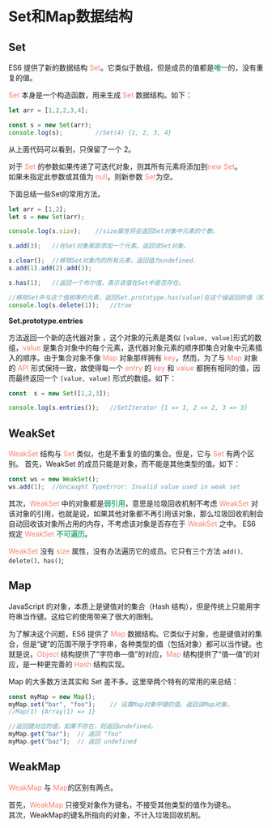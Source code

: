 # Set和Map数据结构

## Set
ES6 提供了新的数据结构 <font color="#FA8072">Set</font>。它类似于数组，但是成员的值都是<font color="#3EAF7C">**唯一**</font>的，没有重复的值。

<font color="#FA8072">Set</font> 本身是一个构造函数，用来生成 <font color="#FA8072">Set</font> 数据结构。如下：

```js
let arr = [1,2,2,3,4];

const s = new Set(arr);
console.log(s);         //Set(4) {1, 2, 3, 4}
```
从上面代码可以看到，只保留了一个 2。

对于 <font color="#FA8072">Set</font> 的参数如果传递了可迭代对象，则其所有元素将添加到<font color="#FA8072">new Set</font>。  
如果未指定此参数或其值为 <font color="#FA8072">null</font>，则新参数 <font color="#FA8072">Set</font>为空。

下面总结一些Set的常用方法。
```js
let arr = [1,2];
let s = new Set(arr);

console.log(s.size);    //size属性将会返回Set对象中元素的个数。

s.add(3);	//在Set对象尾部添加一个元素。返回该Set对象。

s.clear();	//移除Set对象内的所有元素，返回值为undefined.
s.add(1).add(2).add(3);

s.has(1);	//返回一个布尔值，表示该值在Set中是否存在。

//移除Set中与这个值相等的元素，返回Set.prototype.has(value)在这个操返回的值（即如果该元素存在，返回true，否则返回false)
console.log(s.delete(1));	//true
```

**Set.prototype.entries** 

方法返回一个新的迭代器对象 ，这个对象的元素是类似 `[value, value]`形式的数组，<font color="#FA8072">value</font> 是集合对象中的每个元素，迭代器对象元素的顺序即集合对象中元素插入的顺序。由于集合对象不像 <font color="#FA8072">Map</font> 对象那样拥有 <font color="#FA8072">key</font>，然而，为了与 <font color="#FA8072">Map</font> 对象的 <font color="#FA8072">API</font> 形式保持一致，故使得每一个 <font color="#FA8072">entry</font> 的 <font color="#FA8072">key</font> 和 <font color="#FA8072">value</font> 都拥有相同的值，因而最终返回一个 `[value, value]` 形式的数组。如下：
```js
const  s = new Set([1,2,3]);

console.log(s.entries());   //SetIterator {1 => 1, 2 => 2, 3 => 3}
```

## WeakSet
<font color="#FA8072">WeakSet</font> 结构与 <font color="#FA8072">Set</font> 类似，也是不重复的值的集合。但是，它与 <font color="#FA8072">Set</font> 有两个区别。
首先，WeakSet 的成员只能是对象，而不能是其他类型的值。如下：

```js
const ws = new WeakSet();
ws.add(1);  //Uncaught TypeError: Invalid value used in weak set
```

其次，<font color="#FA8072">WeakSet</font> 中的对象都是<font color="#3EAF7C">**弱引用**</font>，意思是垃圾回收机制不考虑 <font color="#FA8072">WeakSet</font> 对该对象的引用，也就是说，如果其他对象都不再引用该对象，那么垃圾回收机制会自动回收该对象所占用的内存，不考虑该对象是否存在于 <font color="#FA8072">WeakSet</font> 之中。 ES6 规定 <font color="#FA8072">WeakSet</font> <font color="#3EAF7C">**不可遍历**</font>。

<font color="#FA8072">WeakSet</font> 没有 <font color="#FA8072">size</font> 属性，没有办法遍历它的成员。它只有三个方法 `add()、delete()、has()`;

## Map
JavaScript 的对象，本质上是键值对的集合（Hash 结构），但是传统上只能用字符串当作键。这给它的使用带来了很大的限制。

为了解决这个问题，ES6 提供了 <font color="#FA8072">Map</font> 数据结构。它类似于对象，也是键值对的集合，但是“键”的范围不限于字符串，各种类型的值（包括对象）都可以当作键。也就是说，<font color="#FA8072">Object</font> 结构提供了“字符串—值”的对应，<font color="#FA8072">Map</font> 结构提供了“值—值”的对应，是一种更完善的 <font color="#FA8072">Hash</font> 结构实现。

Map 的大多数方法其实和 Set 差不多。这里举两个特有的常用的来总结：
```js
const myMap = new Map();
myMap.set("bar", "foo");    // 设置Map对象中键的值。返回该Map对象。
//Map(1) {Array(1) => 1}

//返回键对应的值，如果不存在，则返回undefined。
myMap.get("bar");  // 返回 "foo"
myMap.get("baz");  // 返回 undefined
```

## WeakMap
<font color="#FA8072">WeakMap</font> 与 <font color="#FA8072">Map</font>的区别有两点。

首先，<font color="#FA8072">WeakMap</font> 只接受对象作为键名，不接受其他类型的值作为键名。  
其次，WeakMap的键名所指向的对象，不计入垃圾回收机制。
